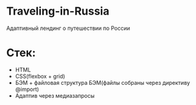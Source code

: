# Traveling-in-Russia
Адаптивный лендинг о путешествии по России

# Стек: 
- HTML
- CSS(flexbox + grid)
- БЭМ + файловая структура БЭМ(файлы собраны через директиву @import)
- Адаптив через медиазапросы
